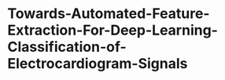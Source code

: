# Towards-Automated-Feature-Extraction-For-Deep-Learning-Classification-of-Electrocardiogram-Signals